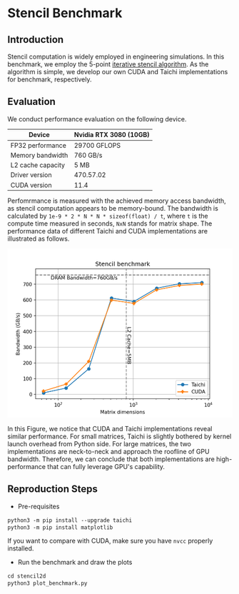 # Stencil Benchmark

## Introduction

Stencil computation is widely employed in engineering simulations. In this benchmark, we employ the 5-point [iterative stencil algorithm](https://en.wikipedia.org/wiki/Iterative_Stencil_Loops). As the algorithm is simple, we develop our own CUDA and Taichi implementations for benchmark, respectively. 

## Evaluation

We conduct performance evaluation on the following device.

|Device| Nvidia RTX 3080 (10GB)|
|-----|-----------------------|
|FP32 performance| 29700 GFLOPS|
|Memory bandwidth| 760 GB/s|
|L2 cache capacity| 5 MB|
|Driver version| 470.57.02|
|CUDA version| 11.4|


Perfomrmance is measured with the achieved memory access bandwidth, as stencil computation appears to be memory-bound.
The bandwidth is calculated by `1e-9 * 2 * N * N * sizeof(float) / t`, where `t` is the compute time measured in seconds, `NxN` stands for matrix shape.
The performance data of different Taichi and CUDA implementations are illustrated as follows.

<p align="center">
<img src="fig/bench.png" width="600">
</p>

In this Figure, we notice that CUDA and Taichi implementations reveal similar performance. For small matrices, Taichi is slightly bothered by kernel launch overhead from Python side. For large matrices, the two implementations are neck-to-neck and approach the roofline of GPU bandwidth. Therefore, we can conclude that both implementations are high-performance that can fully leverage GPU's capability.


## Reproduction Steps

* Pre-requisites
```shell
python3 -m pip install --upgrade taichi
python3 -m pip install matplotlib
```
If you want to compare with CUDA, make sure you have `nvcc` properly installed.

* Run the benchmark and draw the plots
```shell
cd stencil2d
python3 plot_benchmark.py
```

